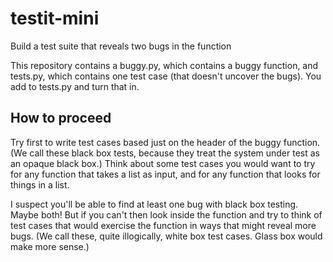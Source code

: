 # testit-mini
Build a test suite that reveals two bugs in the function 

This repository contains a buggy.py, which contains a buggy function, and tests.py, which contains one test case (that doesn't uncover the bugs). You add to tests.py and turn that in.

## How to proceed

Try first to write test cases based just on the header of the buggy function. (We call these black box tests, because they treat the system under test as an opaque black box.) Think about some test cases you would want to try for any function that takes a list as input, and for any function that looks for things in a list.

I suspect you'll be able to find at least one bug with black box testing. Maybe both! But if you can't then look inside the function and try to think of test cases that would exercise the function in ways that might reveal more bugs. (We call these, quite illogically, white box test cases. Glass box would make more sense.)
